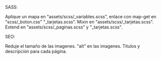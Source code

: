 SASS:

Aplique un mapa en "assets/scss/_variables.scss", enlace con map-get en "scss/_boton.css" "_tarjetas.scss".
Mixin en "assets/scss/_tarjetas.scss".
Extend en "assets/scss/_paginas.scss" y "_tarjetas.scss".


SEO:

Reduje el tamaño de las imagenes.
"alt" en las imagenes.
Titulos y descripción para cada página.

